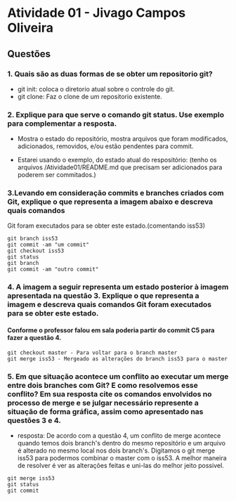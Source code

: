 # Atividade 01 -  Jivago Campos Oliveira

## Questões

### 1. Quais são as duas formas de se obter um repositorio git?

- git init: coloca o diretorio atual sobre o controle do git.
- git clone: Faz o clone de um repositorio existente.


### 2. Explique para que serve o comando git status. Use exemplo para complementar a resposta.

- Mostra o estado do repositório, mostra arquivos que foram modificados, adicionados, removidos, e/ou estão pendentes para commit.

- Estarei usando o exemplo, do estado atual do respositório: (tenho os arquivos /Atividade01/README.md que precisam ser adicionados
  para poderem ser commitados.)

### 3.Levando em consideração commits e branches criados com Git, explique o que representa a imagem abaixo e descreva quais comandos
Git foram executados para se obter este estado.(comentando iss53)

```
git branch iss53
git commit -am "um commit"
git checkout iss53
git status
git branch
git commit -am "outro commit"
```
### 4. A imagem a seguir representa um estado posterior à imagem apresentada na questão 3. Explique o que representa a imagem e descreva quais comandos Git foram executados para se obter este estado.

#### Conforme o professor falou em sala poderia partir do commit C5 para fazer a questão 4.

```
git checkout master - Para voltar para o branch master
git merge iss53 - Mergeado as alterações do branch iss53 para o master
```
### 5. Em que situação acontece um conflito ao executar um merge entre dois branches com Git? E como resolvemos esse conflito? Em sua resposta cite os comandos envolvidos no processo de merge e se julgar necessário represente a situação de forma gráfica, assim como apresentado nas questões 3 e 4.

- resposta:
De acordo com a questão 4, um conflito de merge acontece quando temos dois branch's dentro do mesmo repositório e um arquivo é          alterado no mesmo local nos dois branch's. Digitamos o git merge iss53 para podermos combinar o master com o iss53. A melhor maneira de resolver é ver as alterações feitas e uni-las do melhor jeito possivel.

```
git merge iss53
git status
git commit
```
